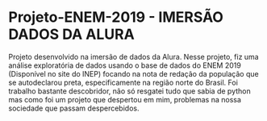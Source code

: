 # Projeto-ENEM-2019 - IMERSÃO DADOS DA ALURA
Projeto desenvolvido na imersão de dados da Alura. Nesse projeto, fiz uma análise exploratória de dados usando o base de dados do ENEM 2019 (Disponível no site do INEP) focando na nota de redação da população que se autodeclarou preta, especificamente na região norte do Brasil. Foi trabalho bastante descobridor, não só resgatei tudo que sabia de python mas como foi um projeto que despertou em mim, problemas na nossa sociedade que passam despercebidos.
